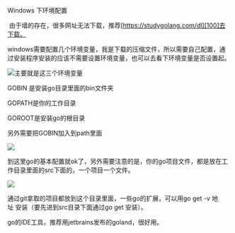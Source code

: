 Windows 下环境配置

 由于墙的存在，很多网址无法下载，推荐[https://studygolang.com/dl][100]去下载。

windows需要配置几个环境变量，我是下载的压缩文件，所以需要自己配置，通过安装程序安装的应该不需要设置环境变量，也可以去看下环境变量是否设置起。

![][0]主要就是这三个环境变量

GOBIN 是安装go目录里面的bin文件夹

GOPATH是你的工作目录

GOROOT是安装go的根目录

另外需要把GOBIN加入到path里面

![][1]

到这里go的基本配置就ok了，另外需要注意的是，你的go项目文件，都是放在工作目录里面的src下面的，一个项目一个文件。

![][2]

通过git拿取的项目都放到这个目录里面，一些go的扩展，可以用go get -v 地址 安装（要先进到src目录下面通过go get 安装）。

go的IDE工具，推荐用jetbrains发布的goland，很好用。

[0]: ../img/1183845-20171114111434452-295129469.png
[1]: ../img/1183845-20171114112554327-2126910000.png
[2]: ../img/1183845-20171114111808921-1979885996.png
[100]: https://studygolang.com/dl